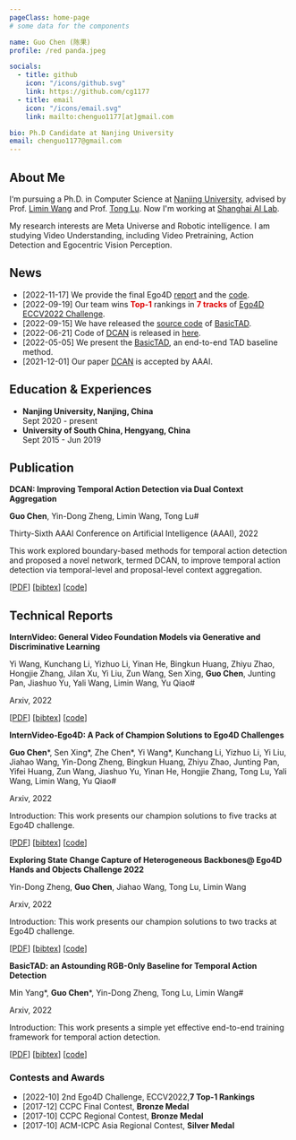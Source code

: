 ```yaml
---
pageClass: home-page
# some data for the components

name: Guo Chen (陈果)
profile: /red panda.jpeg

socials:
  - title: github
    icon: "/icons/github.svg"
    link: https://github.com/cg1177
  - title: email
    icon: "/icons/email.svg"
    link: mailto:chenguo1177[at]gmail.com  

bio: Ph.D Candidate at Nanjing University
email: chenguo1177@gmail.com  
---
```


<ProfileSection :frontmatter="$page.frontmatter" />

## About Me

I‘m pursuing a Ph.D. in Computer Science at [Nanjing University](https://en.wikipedia.org/wiki/Nanjing_University), advised by Prof. [Limin Wang](http://wanglimin.github.io/) and Prof. [Tong Lu](https://cs.nju.edu.cn/lutong/index.htm). Now I'm working at [Shanghai AI Lab](https://www.shlab.org.cn/).

My research interests are Meta Universe and Robotic intelligence. I am studying Video Understanding, including Video Pretraining, Action Detection and Egocentric Vision Perception.



## News

- [2022-11-17] We provide the final Ego4D [report](https://arxiv.org/pdf/2211.09529.pdf) and the [code](https://github.com/OpenGVLab/ego4d-eccv2022-solutions).
- [2022-09-19] Our team wins <font color="#dd0000"><strong>Top-1</strong></font> rankings in <font color="#dd0000"><strong>7 tracks</strong></font> of [Ego4D ECCV2022 Challenge](https://ego4d-data.org/workshops/eccv22/).
- [2022-09-15] We have released the [source code](https://github.com/MCG-NJU/BasicTAD) of [BasicTAD](https://arxiv.org/abs/2205.02717).
- [2022-06-21] Code of [DCAN](https://ojs.aaai.org/index.php/AAAI/article/view/19900) is released in [here](https://github.com/cg1177/DCAN).
- [2022-05-05] We present the [BasicTAD](https://arxiv.org/abs/2205.02717), an end-to-end TAD baseline method. 
- [2021-12-01] Our paper [DCAN](https://ojs.aaai.org/index.php/AAAI/article/view/19900) is accepted by AAAI.



## Education & Experiences

- **Nanjing University, Nanjing, China** <br/>
Sept 2020 - present
- **University of South China, Hengyang, China** <br/>
Sept 2015 - Jun 2019


## Publication


<ProjectCard image="/projects/dcan.png" hideBorder=true>

  **DCAN: Improving Temporal Action Detection via Dual Context Aggregation**

  **Guo Chen**, Yin-Dong Zheng, Limin Wang, Tong Lu#
  
  Thirty-Sixth AAAI Conference on Artificial Intelligence (AAAI), 2022
  
  This work explored boundary-based methods for temporal action detection and proposed a novel network, termed DCAN, to improve temporal action detection via temporal-level and proposal-level context aggregation.
  
  [[PDF](https://ojs.aaai.org/index.php/AAAI/article/view/19900/19659)] [[bibtex](/bibtex/dcan.txt)] [[code](https://github.com/cg1177/DCAN)]

</ProjectCard>


## Technical Reports

<ProjectCard image="/projects/internvideo.png" hideBorder=true>

  **InternVideo: General Video Foundation Models via Generative and Discriminative Learning**

  Yi Wang, Kunchang Li, Yizhuo Li, Yinan He, Bingkun Huang, Zhiyu Zhao, Hongjie Zhang, Jilan Xu, Yi Liu, Zun Wang, Sen Xing, **Guo Chen**, Junting Pan, Jiashuo Yu, Yali Wang, Limin Wang, Yu Qiao#

Arxiv, 2022

  
  [[PDF](https://arxiv.org/pdf/2212.03191)] [[bibtex](/bibtex/internvideo.txt)] [[code](https://github.com/OpenGVLab/InternVideo)]

</ProjectCard>

<ProjectCard image="/projects/ego4d.png" hideBorder=true>

  **InternVideo-Ego4D: A Pack of Champion Solutions to Ego4D Challenges**

  **Guo Chen***, Sen Xing*, Zhe Chen*, Yi Wang*, Kunchang Li, Yizhuo Li, Yi Liu, Jiahao Wang, Yin-Dong Zheng, Bingkun Huang, Zhiyu Zhao, Junting Pan, Yifei Huang, Zun Wang, Jiashuo Yu, Yinan He, Hongjie Zhang, Tong Lu, Yali Wang, Limin Wang, Yu Qiao#

Arxiv, 2022

Introduction: This work presents our champion solutions to five tracks at Ego4D challenge.
  
  [[PDF](https://arxiv.org/pdf/2211.09529.pdf)] [[bibtex](/bibtex/ego4d.txt)] [[code](https://github.com/OpenGVLab/ego4d-eccv2022-solutions)]

</ProjectCard>

<ProjectCard image="/projects/ego4d_2.png" hideBorder=true>

  **Exploring State Change Capture of Heterogeneous Backbones@ Ego4D Hands and Objects Challenge 2022**

  Yin-Dong Zheng, **Guo Chen**, Jiahao Wang, Tong Lu, Limin Wang

Arxiv, 2022

Introduction: This work presents our champion solutions to two tracks at Ego4D challenge.
  
  [[PDF](https://arxiv.org/pdf/2211.08728)] [[bibtex](/bibtex/ego4d_2.txt)] [[code](https://github.com/misanthrope-goth/OSCC_PNR)]

</ProjectCard>

<ProjectCard image="/projects/basictad.png" hideBorder=true>

  **BasicTAD: an Astounding RGB-Only Baseline for Temporal Action Detection**

  Min Yang*, **Guo Chen***, Yin-Dong Zheng, Tong Lu, Limin Wang#

Arxiv, 2022

Introduction: This work presents a simple yet effective end-to-end training framework for temporal action detection.
  
  [[PDF](https://arxiv.org/abs/2205.02717)] [[bibtex](/bibtex/basic.txt)] [[code](https://github.com/MCG-NJU/BasicTAD)]

</ProjectCard>



### Contests and Awards

- [2022-10] 2nd Ego4D Challenge, ECCV2022,**7 Top-1 Rankings**
- [2017-12] CCPC Final Contest, **Bronze Medal**
- [2017-10] CCPC Regional Contest, **Bronze Medal**
- [2017-10] ACM-ICPC Asia Regional Contest, **Silver Medal**

<!-- Custom style for this page -->

<style lang="stylus">

.theme-container.home-page .page
  font-size 14px
  font-family "lucida grande", "lucida sans unicode", lucida, "Helvetica Neue", Helvetica, Arial, sans-serif;
  p
    margin 0 0 0.5rem
  p, ul, ol
    line-height normal
  a
    font-weight normal
  .theme-default-content:not(.custom) > h2
    margin-bottom 0.5rem
  .theme-default-content:not(.custom) > h2:first-child + p
    margin-top 0.5rem
  .theme-default-content:not(.custom) > h3
    padding-top 4rem

  /* Override */
  .md-card
    margin-top 0.5em
    .card-image
      padding 0.2rem
      img
        max-width 120px
        max-height 120px
    .card-content p
      -webkit-margin-after 0.2em

@media (max-width: 419px)
  .theme-container.home-page .page
    p, ul, ol
      line-height 1.5

    .md-card
      .card-image
        img 
          width 100%
          max-width 400px

</style>
